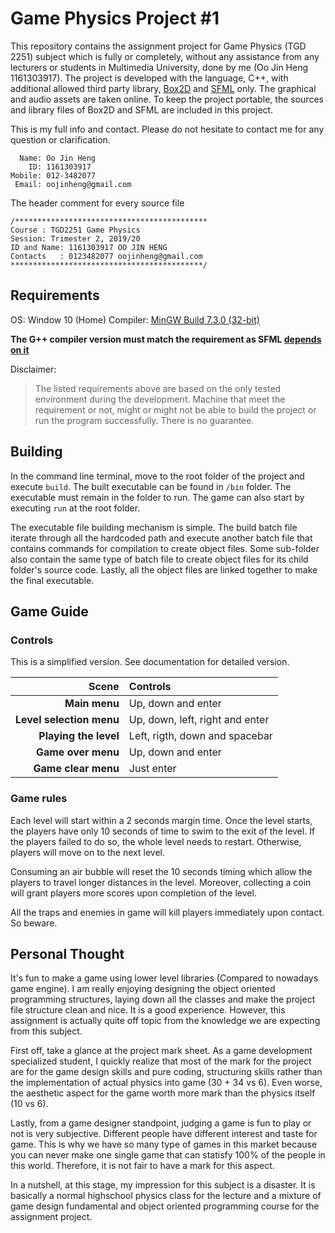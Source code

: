 # Game Physics Project #1

This repository contains the assignment project for Game Physics (TGD 2251) subject which is fully or completely, without any assistance from any lecturers or students in Multimedia University, done by me (Oo Jin Heng 1161303917). The project is developed with the language, C++, with additional allowed third party library, [Box2D](https://github.com/erincatto/Box2D) and [SFML](https://github.com/SFML/SFML) only. The graphical and audio assets are taken online. To keep the project portable, the sources and library files of Box2D and SFML are included in this project.

This is my full info and contact. Please do not hesitate to contact me for any question or clarification.
```
  Name: Oo Jin Heng
    ID: 1161303917
Mobile: 012-3482077
 Email: oojinheng@gmail.com
```

The header comment for every source file
```
/*******************************************
Course : TGD2251 Game Physics
Session: Trimester 2, 2019/20
ID and Name: 1161303917 OO JIN HENG
Contacts   : 0123482077 oojinheng@gmail.com
*******************************************/
```

## Requirements

OS: Window 10 (Home)
Compiler: [MinGW Build 7.3.0 (32-bit)](https://sourceforge.net/projects/mingw-w64/files/Toolchains%20targetting%20Win32/Personal%20Builds/mingw-builds/7.3.0/threads-posix/dwarf/i686-7.3.0-release-posix-dwarf-rt_v5-rev0.7z/download)

**The G++ compiler version must match the requirement as SFML [depends on it](https://www.sfml-dev.org/download/sfml/2.5.1/)**

Disclaimer:

> The listed requirements above are based on the only tested environment during the development. Machine that meet the requirement or not, might or might not be able to build the project or run the program successfully. There is no guarantee.

## Building

In the command line terminal, move to the root folder of the project and execute `build`. The built executable can be found in `/bin` folder. The executable must remain in the folder to run. The game can also start by executing `run` at the root folder.

The executable file building mechanism is simple. The build batch file iterate through all the hardcoded path and execute another batch file that contains commands for compilation to create object files. Some sub-folder also contain the same type of batch file to create object files for its child folder's source code. Lastly, all the object files are linked together to make the final executable.

## Game Guide

### Controls

This is a simplified version. See documentation for detailed version.

| Scene                    | Controls                        |
|                 ---:     | :---                            |
| **Main menu**            | Up, down and enter              |
| **Level selection menu** | Up, down, left, right and enter |
| **Playing the level**    | Left, rigth, down and spacebar  |
| **Game over menu**       | Up, down and enter              |
| **Game clear menu**      | Just enter                      |

### Game rules

Each level will start within a 2 seconds margin time. Once the level starts, the players have only 10 seconds of time to swim to the exit of the level. If the players failed to do so, the whole level needs to restart. Otherwise, players will move on to the next level.

Consuming an air bubble will reset the 10 seconds timing which allow the players to travel longer distances in the level. Moreover, collecting a coin will grant players more scores upon completion of the level.

All the traps and enemies in game will kill players immediately upon contact. So beware.

## Personal Thought

It's fun to make a game using lower level libraries (Compared to nowadays game engine). I am really enjoying designing the object oriented programming structures, laying down all the classes and make the project file structure clean and nice. It is a good experience. However, this assignment is actually quite off topic from the knowledge we are expecting from this subject.

First off, take a glance at the project mark sheet. As a game development specialized student, I quickly realize that most of the mark for the project are for the game design skills and pure coding, structuring skills rather than the implementation of actual physics into game (30 + 34 vs 6). Even worse, the aesthetic aspect for the game worth more mark than the physics itself (10 vs 6).

Lastly, from a game designer standpoint, judging a game is fun to play or not is very subjective. Different people have different interest and taste for game. This is why we have so many type of games in this market because you can never make one single game that can statisfy 100% of the people in this world. Therefore, it is not fair to have a mark for this aspect.

In a nutshell, at this stage, my impression for this subject is a disaster. It is basically a normal highschool physics class for the lecture and a mixture of game design fundamental and object oriented programming course for the assignment project.